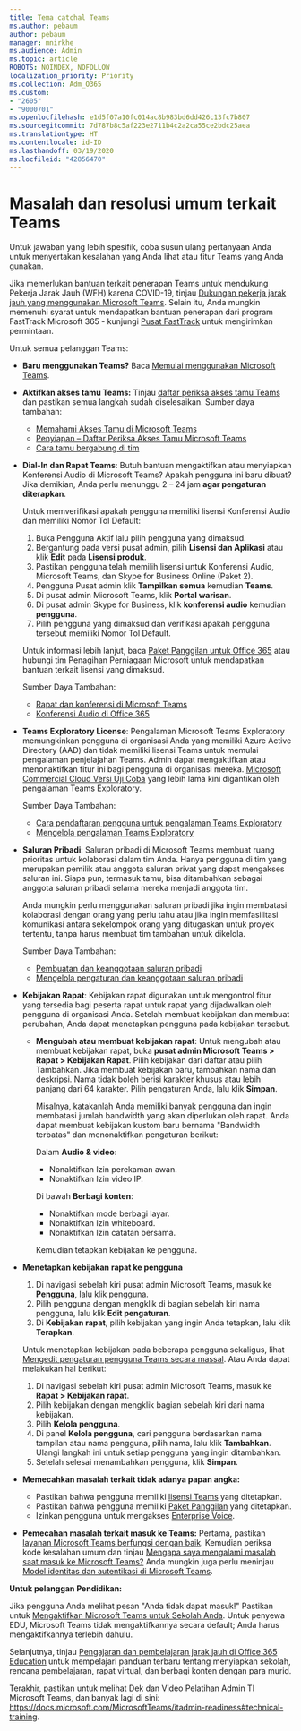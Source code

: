 ```yaml
---
title: Tema catchal Teams
ms.author: pebaum
author: pebaum
manager: mnirkhe
ms.audience: Admin
ms.topic: article
ROBOTS: NOINDEX, NOFOLLOW
localization_priority: Priority
ms.collection: Adm_O365
ms.custom:
- "2605"
- "9000701"
ms.openlocfilehash: e1d5f07a10fc014ac8b983bd6dd426c13fc7b807
ms.sourcegitcommit: 7d787b8c5af223e2711b4c2a2ca55ce2bdc25aea
ms.translationtype: HT
ms.contentlocale: id-ID
ms.lasthandoff: 03/19/2020
ms.locfileid: "42856470"
---
```

# <a name="teams-common-issues-and-resolutions"></a>Masalah dan resolusi umum terkait Teams

Untuk jawaban yang lebih spesifik, coba susun ulang pertanyaan Anda untuk menyertakan kesalahan yang Anda lihat atau fitur Teams yang Anda gunakan.

Jika memerlukan bantuan terkait penerapan Teams untuk mendukung Pekerja Jarak Jauh (WFH) karena COVID-19, tinjau [Dukungan pekerja jarak jauh yang menggunakan Microsoft Teams](https://docs.microsoft.com/microsoftteams/support-remote-work-with-teams). Selain itu, Anda mungkin memenuhi syarat untuk mendapatkan bantuan penerapan dari program FastTrack Microsoft 365 - kunjungi [Pusat FastTrack](https://www.microsoft.com/fasttrack) untuk mengirimkan permintaan.

Untuk semua pelanggan Teams:

- **Baru menggunakan Teams?** Baca [Memulai menggunakan Microsoft Teams](https://docs.microsoft.com/microsoftteams/get-started-with-teams-quick-start).
- **Aktifkan akses tamu Teams:** Tinjau [daftar periksa akses tamu Teams](https://docs.microsoft.com/microsoftteams/guest-access-checklist) dan pastikan semua langkah sudah diselesaikan. Sumber daya tambahan:
    - [Memahami Akses Tamu di Microsoft Teams](https://docs.microsoft.com/microsoftteams/guest-access)
    - [Penyiapan – Daftar Periksa Akses Tamu Microsoft Teams](https://docs.microsoft.com/microsoftteams/guest-access-checklist)
    - [Cara tamu bergabung di tim](https://docs.microsoft.com/microsoftteams/guest-joins)

- **Dial-In dan Rapat Teams**: Butuh bantuan mengaktifkan atau menyiapkan Konferensi Audio di Microsoft Teams? Apakah pengguna ini baru dibuat? Jika demikian, Anda perlu menunggu 2 – 24 jam **agar pengaturan diterapkan**. 

    Untuk memverifikasi apakah pengguna memiliki lisensi Konferensi Audio dan memiliki Nomor Tol Default:
    1.    Buka Pengguna Aktif lalu pilih pengguna yang dimaksud.
    2.    Bergantung pada versi pusat admin, pilih **Lisensi dan Aplikasi** atau klik **Edit** pada **Lisensi produk**.
    3.    Pastikan pengguna telah memilih lisensi untuk Konferensi Audio, Microsoft Teams, dan Skype for Business Online (Paket 2).
    4.    Pengguna Pusat admin klik **Tampilkan semua** kemudian **Teams**.
    5.    Di pusat admin Microsoft Teams, klik **Portal warisan**.
    6.    Di pusat admin Skype for Business, klik **konferensi audio** kemudian **pengguna**.
    7.    Pilih pengguna yang dimaksud dan verifikasi apakah pengguna tersebut memiliki Nomor Tol Default.
    
    Untuk informasi lebih lanjut, baca [Paket Panggilan untuk Office 365](https://docs.microsoft.com/microsoftteams/calling-plans-for-office-365) atau hubungi tim Penagihan Perniagaan Microsoft untuk mendapatkan bantuan terkait lisensi yang dimaksud.

    Sumber Daya Tambahan:

    - [Rapat dan konferensi di Microsoft Teams](https://docs.microsoft.com/microsoftteams/deploy-meetings-microsoft-teams-landing-page)
    - [Konferensi Audio di Office 365](https://docs.microsoft.com/microsoftteams/audio-conferencing-in-office-365)

- **Teams Exploratory License**: Pengalaman Microsoft Teams Exploratory memungkinkan pengguna di organisasi Anda yang memiliki Azure Active Directory (AAD) dan tidak memiliki lisensi Teams untuk memulai pengalaman penjelajahan Teams. Admin dapat mengaktifkan atau menonaktifkan fitur ini bagi pengguna di organisasi mereka. [Microsoft Commercial Cloud Versi Uji Coba](https://docs.microsoft.com/microsoftteams/iw-trial-teams) yang lebih lama kini digantikan oleh pengalaman Teams Exploratory.

    Sumber Daya Tambahan:

    - [Cara pendaftaran pengguna untuk pengalaman Teams Exploratory](https://docs.microsoft.com/microsoftteams/teams-exploratory#how-users-sign-up-for-the-teams-exploratory-experience)
    - [Mengelola pengalaman Teams Exploratory](https://docs.microsoft.com/microsoftteams/teams-exploratory#manage-the-teams-exploratory-experience)

- **Saluran Pribadi**: Saluran pribadi di Microsoft Teams membuat ruang prioritas untuk kolaborasi dalam tim Anda. Hanya pengguna di tim yang merupakan pemilik atau anggota saluran privat yang dapat mengakses saluran ini. Siapa pun, termasuk tamu, bisa ditambahkan sebagai anggota saluran pribadi selama mereka menjadi anggota tim.

    Anda mungkin perlu menggunakan saluran pribadi jika ingin membatasi kolaborasi dengan orang yang perlu tahu atau jika ingin memfasilitasi komunikasi antara sekelompok orang yang ditugaskan untuk proyek tertentu, tanpa harus membuat tim tambahan untuk dikelola.

    Sumber Daya Tambahan:
    - [Pembuatan dan keanggotaan saluran pribadi](https://docs.microsoft.com/microsoftteams/private-channels#private-channel-creation-and-membership)
    - [Mengelola pengaturan dan keanggotaan saluran pribadi](https://docs.microsoft.com/microsoftteams/private-channels#manage-private-channel-membership-and-settings)

- **Kebijakan Rapat**: Kebijakan rapat digunakan untuk mengontrol fitur yang tersedia bagi peserta rapat untuk rapat yang dijadwalkan oleh pengguna di organisasi Anda. Setelah membuat kebijakan dan membuat perubahan, Anda dapat menetapkan pengguna pada kebijakan tersebut. 
    - **Mengubah atau membuat kebijakan rapat**: Untuk mengubah atau membuat kebijakan rapat, buka **pusat admin Microsoft Teams > Rapat > Kebijakan Rapat**. Pilih kebijakan dari daftar atau pilih Tambahkan. Jika membuat kebijakan baru, tambahkan nama dan deskripsi. Nama tidak boleh berisi karakter khusus atau lebih panjang dari 64 karakter. Pilih pengaturan Anda, lalu klik **Simpan**.

        Misalnya, katakanlah Anda memiliki banyak pengguna dan ingin membatasi jumlah bandwidth yang akan diperlukan oleh rapat. Anda dapat membuat kebijakan kustom baru bernama "Bandwidth terbatas" dan menonaktifkan pengaturan berikut:

        Dalam **Audio & video**:
        - Nonaktifkan Izin perekaman awan.
        - Nonaktifkan Izin video IP.

        Di bawah **Berbagi konten**:
        - Nonaktifkan mode berbagi layar.
        - Nonaktifkan Izin whiteboard.
        - Nonaktifkan Izin catatan bersama.

        Kemudian tetapkan kebijakan ke pengguna.

- **Menetapkan kebijakan rapat ke pengguna**

    1. Di navigasi sebelah kiri pusat admin Microsoft Teams, masuk ke **Pengguna**, lalu klik pengguna.
    2. Pilih pengguna dengan mengklik di bagian sebelah kiri nama pengguna, lalu klik **Edit pengaturan**.
    3. Di **Kebijakan rapat**, pilih kebijakan yang ingin Anda tetapkan, lalu klik **Terapkan**.

    Untuk menetapkan kebijakan pada beberapa pengguna sekaligus, lihat [Mengedit pengaturan pengguna Teams secara massal](https://docs.microsoft.com/microsoftteams/edit-user-settings-in-bulk). Atau Anda dapat melakukan hal berikut:

    1. Di navigasi sebelah kiri pusat admin Microsoft Teams, masuk ke **Rapat > Kebijakan rapat**.
    2. Pilih kebijakan dengan mengklik bagian sebelah kiri dari nama kebijakan.
    3. Pilih **Kelola pengguna**.
    4. Di panel **Kelola pengguna**, cari pengguna berdasarkan nama tampilan atau nama pengguna, pilih nama, lalu klik **Tambahkan**. Ulangi langkah ini untuk setiap pengguna yang ingin ditambahkan.
    5. Setelah selesai menambahkan pengguna, klik **Simpan**.

- **Memecahkan masalah terkait tidak adanya papan angka:**  

    - Pastikan bahwa pengguna memiliki [lisensi Teams](https://docs.microsoft.com/MicrosoftTeams/assign-teams-licenses) yang ditetapkan.
    - Pastikan bahwa pengguna memiliki [Paket Panggilan](https://docs.microsoft.com/MicrosoftTeams/calling-plan-landing-page) yang ditetapkan.
    - Izinkan pengguna untuk mengakses [Enterprise Voice](https://docs.microsoft.com/skypeforbusiness/skype-for-business-hybrid-solutions/plan-your-phone-system-cloud-pbx-solution/enable-users-for-enterprise-voice-online-and-phone-system-voicemail#to-enable-your-users-for-phone-system-in-office-365-voice-and-voicemail).

- **Pemecahan masalah terkait masuk ke Teams:** Pertama, pastikan [layanan Microsoft Teams berfungsi dengan baik](https://admin.microsoft.com/Adminportal/Home?source=applauncher#/servicehealth). Kemudian periksa kode kesalahan umum dan tinjau [Mengapa saya mengalami masalah saat masuk ke Microsoft Teams?](https://support.office.com/article/a02f683b-61a3-4008-9447-ee60c5593b0f)  Anda mungkin juga perlu meninjau [Model identitas dan autentikasi di Microsoft Teams](https://docs.microsoft.com/MicrosoftTeams/identify-models-authentication).

**Untuk pelanggan Pendidikan:**

Jika pengguna Anda melihat pesan "Anda tidak dapat masuk!" Pastikan untuk [Mengaktifkan Microsoft Teams untuk Sekolah Anda](https://docs.microsoft.com/microsoft-365/education/intune-edu-trial/enable-microsoft-teams). Untuk penyewa EDU, Microsoft Teams tidak mengaktifkannya secara default; Anda harus mengaktifkannya terlebih dahulu.

Selanjutnya, tinjau [Pengajaran dan pembelajaran jarak jauh di Office 365 Education](https://support.office.com/article/remote-teaching-and-learning-in-office-365-education-f651ccae-7b65-478b-8366-51bb884025c4) untuk mempelajari panduan terbaru tentang menyiapkan sekolah, rencana pembelajaran, rapat virtual, dan berbagi konten dengan para murid.

Terakhir, pastikan untuk melihat Dek dan Video Pelatihan Admin TI Microsoft Teams, dan banyak lagi di sini: https://docs.microsoft.com/MicrosoftTeams/itadmin-readiness#technical-training. 
